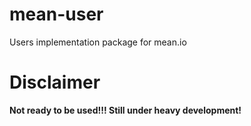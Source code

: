 mean-user
=========

Users implementation package for mean.io

# Disclaimer

__Not ready to be used!!! Still under heavy development!__
